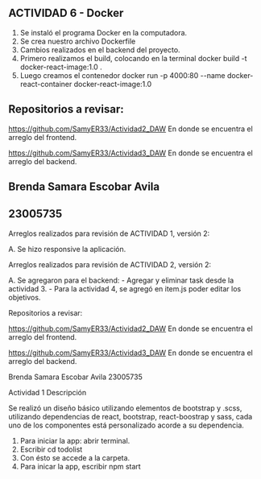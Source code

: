 
## ACTIVIDAD 6 - Docker

1. Se instaló el programa Docker en la computadora.
2. Se crea nuestro archivo Dockerfile
3. Cambios realizados en el backend del proyecto.
4. Primero realizamos el build, colocando en la terminal docker build -t docker-react-image:1.0 .
5. Luego creamos el contenedor docker run -p 4000:80 --name docker-react-container docker-react-image:1.0


## Repositorios a revisar:

https://github.com/SamyER33/Actividad2_DAW     En donde se encuentra el arreglo del frontend.

https://github.com/SamyER33/Actividad3_DAW     En donde se encuentra el arreglo del backend.


## Brenda Samara Escobar Avila
## 23005735




Arreglos realizados para revisión de ACTIVIDAD 1, versión 2:

A. Se hizo responsive la aplicación.

Arreglos realizados para revisión de ACTIVIDAD 2, versión 2:

A. Se agregaron para el backend:
    - Agregar y eliminar task desde la actividad 3.
    - Para la actividad 4, se agregó en item.js poder editar los objetivos.


Repositorios a revisar:

https://github.com/SamyER33/Actividad2_DAW     En donde se encuentra el arreglo del frontend.

https://github.com/SamyER33/Actividad3_DAW     En donde se encuentra el arreglo del backend.



Brenda Samara Escobar Avila
23005735


Actividad 1
Descripción

Se realizó un diseño básico utilizando elementos de bootstrap y .scss, utilizando dependencias de react, bootstrap, react-boostrap y sass, cada uno de los componentes está personalizado acorde a su dependencia.

1. Para iniciar la app: abrir terminal.
2. Escribir cd todolist
3. Con ésto se accede a la carpeta.
4. Para inicar la app, escribir npm start
